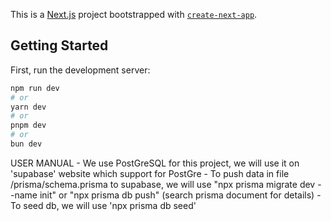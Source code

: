 This is a [Next.js](https://nextjs.org) project bootstrapped with [`create-next-app`](https://nextjs.org/docs/app/api-reference/cli/create-next-app).

## Getting Started

First, run the development server:

```bash
npm run dev
# or
yarn dev
# or
pnpm dev
# or
bun dev
```

USER MANUAL
    - We use PostGreSQL for this project, we will use it on 'supabase' website which support for PostGre
    - To push data in file /prisma/schema.prisma to supabase, we will use "npx prisma migrate dev --name init" 
        or "npx prisma db push" (search prisma document for details)
    - To seed db, we will use 'npx prisma db seed'
    